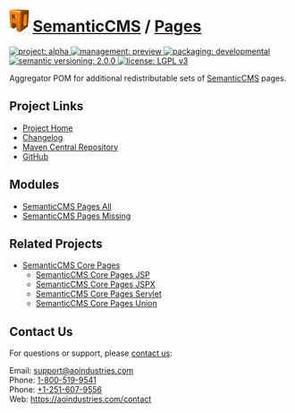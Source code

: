 # [<img src="ao-logo.png" alt="AO Logo" width="35" height="40">](https://aoindustries.com/) [SemanticCMS](https://semanticcms.com/) / [Pages](https://semanticcms.com/pages/)
<p>
	<a href="https://aoindustries.com/life-cycle#project-alpha">
		<img src="https://semanticcms.com/ao-badges/project-alpha.svg" alt="project: alpha" />
	</a>
	<a href="https://aoindustries.com/life-cycle#management-preview">
		<img src="https://semanticcms.com/ao-badges/management-preview.svg" alt="management: preview" />
	</a>
	<a href="https://aoindustries.com/life-cycle#packaging-developmental">
		<img src="https://semanticcms.com/ao-badges/packaging-developmental.svg" alt="packaging: developmental" />
	</a>
	<br />
	<a href="http://semver.org/spec/v2.0.0.html">
		<img src="https://semanticcms.com/ao-badges/semver-2.0.0.svg" alt="semantic versioning: 2.0.0" />
	</a>
	<a href="https://www.gnu.org/licenses/lgpl-3.0">
		<img src="https://semanticcms.com/ao-badges/license-lgpl-3.0.svg" alt="license: LGPL v3" />
	</a>
</p>

Aggregator POM for additional redistributable sets of [SemanticCMS](https://semanticcms.com/) pages.

## Project Links
* [Project Home](https://semanticcms.com/pages/)
* [Changelog](https://semanticcms.com/pages/changelog)
* [Maven Central Repository](https://search.maven.org/#search%7Cgav%7C1%7Cg:%22com.semanticcms%22%20AND%20a:%22semanticcms-pages%22)
* [GitHub](https://github.com/aoindustries/semanticcms-pages)

## Modules
* [SemanticCMS Pages All](https://semanticcms.com/pages/all/)
* [SemanticCMS Pages Missing](https://semanticcms.com/pages/missing/)

## Related Projects
* [SemanticCMS Core Pages](https://semanticcms.com/core/pages/)
    * [SemanticCMS Core Pages JSP](https://semanticcms.com/core/pages/jsp/)
    * [SemanticCMS Core Pages JSPX](https://semanticcms.com/core/pages/jspx/)
    * [SemanticCMS Core Pages Servlet](https://semanticcms.com/core/pages/servlet/)
    * [SemanticCMS Core Pages Union](https://semanticcms.com/core/pages/union/)

## Contact Us
For questions or support, please [contact us](https://aoindustries.com/contact):

Email: [support@aoindustries.com](mailto:support@aoindustries.com)  
Phone: [1-800-519-9541](tel:1-800-519-9541)  
Phone: [+1-251-607-9556](tel:+1-251-607-9556)  
Web: https://aoindustries.com/contact

